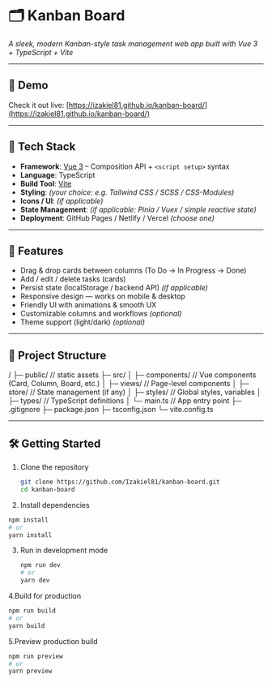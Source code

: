 # 🗂️ Kanban Board  
*A sleek, modern Kanban-style task management web app built with Vue 3 + TypeScript + Vite*

---

## 🚀 Demo  
Check it out live: [https://izakiel81.github.io/kanban-board/](https://izakiel81.github.io/kanban-board/)  

---

## 🧰 Tech Stack  
- **Framework**: [Vue 3](https://vuejs.org/) – Composition API + `<script setup>` syntax  
- **Language**: TypeScript  
- **Build Tool**: [Vite](https://vitejs.dev/)  
- **Styling**: _(your choice: e.g. Tailwind CSS / SCSS / CSS-Modules)_  
- **Icons / UI**: _(if applicable)_  
- **State Management**: _(if applicable: Pinia / Vuex / simple reactive state)_  
- **Deployment**: GitHub Pages / Netlify / Vercel _(choose one)_

---

## 🎯 Features  
- Drag & drop cards between columns (To Do → In Progress → Done)  
- Add / edit / delete tasks (cards)  
- Persist state (localStorage / backend API) _(if applicable)_  
- Responsive design — works on mobile & desktop  
- Friendly UI with animations & smooth UX  
- Customizable columns and workflows _(optional)_  
- Theme support (light/dark) _(optional)_

---

## 📁 Project Structure  
/
├─ public/ // static assets
├─ src/
│ ├─ components/ // Vue components (Card, Column, Board, etc.)
│ ├─ views/ // Page-level components
│ ├─ store/ // State management (if any)
│ ├─ styles/ // Global styles, variables
│ ├─ types/ // TypeScript definitions
│ └─ main.ts // App entry point
├─ .gitignore
├─ package.json
├─ tsconfig.json
└─ vite.config.ts

---

## 🛠️ Getting Started  
1. Clone the repository  
   ```bash
   git clone https://github.com/Izakiel81/kanban-board.git
   cd kanban-board
   ```
2. Install dependencies
  ```bash
  npm install
  # or
  yarn install
  ```
3. Run in development mode
   ```bash
   npm run dev
   # or
   yarn dev
   ```
4.Build for production
  ```bash
  npm run build
  # or
  yarn build
  ```
5.Preview production build
  ```bash
  npm run preview
  # or
  yarn preview
  ```
